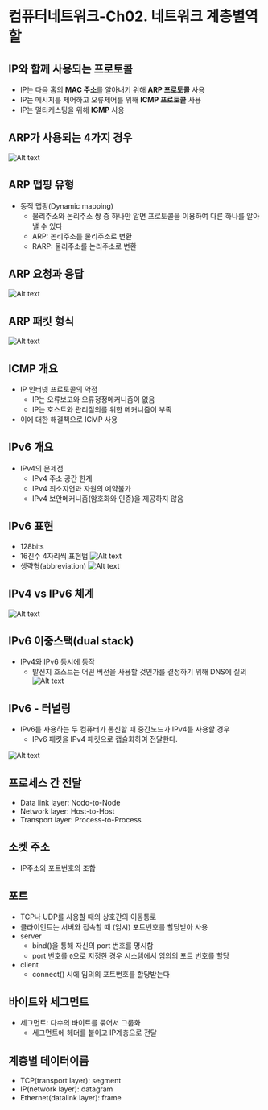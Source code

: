 # 컴퓨터네트워크-Ch02. 네트워크 계층별역할

## IP와 함께 사용되는 프로토콜

- IP는 다음 홉의 **MAC 주소**를 알아내기 위해 **ARP 프로토콜** 사용
- IP는 메시지를 제어하고 오류제어를 위해 **ICMP 프로토콜** 사용
- IP는 멀티캐스팅을 위해 **IGMP** 사용

## ARP가 사용되는 4가지 경우

![Alt text](images/image-27.png)

## ARP 맵핑 유형

- 동적 맵핑(Dynamic mapping)
  - 물리주소와 논리주소 쌍 중 하나만 알면 프로토콜을 이용하여 다른 하나를 알아낼 수 있다
  - ARP: 논리주소를 물리주소로 변환
  - RARP: 물리주소를 논리주소로 변환

## ARP 요청과 응답

![Alt text](images/image-28.png)

## ARP 패킷 형식

![Alt text](images/image-29.png)

## ICMP 개요

- IP 인터넷 프로토콜의 약점
  - IP는 오류보고와 오류정정메커니즘이 없음
  - IP는 호스트와 관리질의를 위한 메커니즘이 부족
- 이에 대한 해결책으로 ICMP 사용

## IPv6 개요

- IPv4의 문제점
  - IPv4 주소 공간 한계
  - IPv4 최소지연과 자원의 예약불가
  - IPv4 보안메커니즘(암호화와 인증)을 제공하지 않음

## IPv6 표현

- 128bits
- 16진수 4자리씩 표현법
  ![Alt text](images/image-30.png)
- 생략형(abbreviation)
  ![Alt text](images/image-31.png)

## IPv4 vs IPv6 체계

![Alt text](images/image-32.png)

## IPv6 이중스택(dual stack)

- IPv4와 IPv6 동시에 동작
  - 발신지 호스트는 어떤 버전을 사용할 것인가를 결정하기 위해 DNS에 질의
    ![Alt text](images/image-33.png)

## IPv6 - 터널링

- IPv6를 사용하는 두 컴퓨터가 통신할 때 중간노드가 IPv4를 사용할 경우
  - IPv6 패킷을 IPv4 패킷으로 캡슐화하여 전달한다.

![Alt text](images/image-34.png)

## 프로세스 간 전달

- Data link layer: Nodo-to-Node
- Network layer: Host-to-Host
- Transport layer: Process-to-Process

## 소켓 주소

- IP주소와 포트번호의 조합

## 포트

- TCP나 UDP를 사용할 때의 상호간의 이동통로
- 클라이언트는 서버와 접속할 때 (임시) 포트번호를 할당받아 사용
- server
  - bind()을 통해 자신의 port 번호를 명시함
  - port 번호를 `0`으로 지정한 경우 시스템에서 임의의 포트 번호를 할당
- client
  - connect() 시에 임의의 포트번호를 할당받는다

## 바이트와 세그먼트

- 세그먼트: 다수의 바이트를 묶어서 그룹화
  - 세그먼트에 헤더를 붙이고 IP계층으로 전달

## 계층별 데이터이름

- TCP(transport layer): segment
- IP(network layer): datagram
- Ethernet(datalink layer): frame
